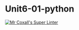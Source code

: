 # Unit6-01-python
[![Mr Coxall's Super Linter](https://github.com/ICS3U-Programming-DanielM/Unit6-01-python/workflows/Mr%20Coxall's%20Super%20Linter/badge.svg)](https://github.com/ICS3U-Programming-DanielM/Unit6-01-python/actions/)
